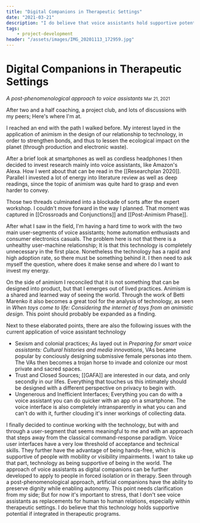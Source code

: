 ```yaml
---
title: "Digital Companions in Therapeutic Settings"
date: "2021-03-21"
description: "I do believe that voice assistants hold supportive potential if integrated in therapeutic programs. Here I lay out my thoughts regard this comment."
tags:
    - project-development
header: "/assets/images/IMG_20201113_172959.jpg"
---
```

# Digital Companions in Therapeutic Settings
*A post-phenomenological approach to voice assistants*
<small>Mar 21, 2021</small>

After two and a half coaching, a project club, and lots of discussions with my peers; Here's where I'm at. 

I reached an end with the path I walked before. My interest layed in the application of animism in the design of our relationship to technology, in order to strengthen bonds, and thus to lessen the ecological impact on the planet (through production and electronic waste).

After a brief look at smartphones as well as cordless headphones I then decided to invest research mainly into voice assistants, like Amazon's Alexa. How I went about that can be read in the [[Researchplan 2020]]. Parallel I invested a lot of energy into literature review as well as deep readings, since the topic of animism was quite hard to grasp and even harder to convey.

Those two threads culminated into a blockade of sorts after the expert workshop. I couldn't move forward in the way I planned. That moment was captured in [[Crossroads and Conjunctions]] and [[Post-Animism Phase]].

After what I saw in the field, I'm having a hard time to work with the two main user-segments of voice assistants; home automation enthusiasts and consumer electronics casuals. The problem here is not that there is a unhealthy user-machine relationship; It is that this technology is completely unnecessary in the first place. Nonetheless the technology has a rapid and high adoption rate, so there must be something behind it. I then need to ask myself the question, where does it make sense and where do I want to invest my energy.

On the side of animism I reconciled that it is not something that can be designed into product, but that I emerges out of lived practices. Animism is a shared and learned way of seeing the world. Through the work of Betti Marenko it also becomes a great tool for the analysis of technology, as seen in *When toys come to life: Considering the internet of toys from an animistic design*. This point should probably be expanded as a finding.

Next to these elaborated points, there are also the following issues with the current application of voice assistant technology

- Sexism and colonial practices; As layed out in *Preparing for smart voice assistants: Cultural histories and media innovations*, VAs became popular by conciously designing submissive female personas into them. The VAs then becomes a trojan horse to invade and colonize our most private and sacred spaces.
- Trust and Closed Sources; [[GAFA]] are interested in our data, and only secondly in our lifes. Everything that touches us this intimately should be designed with a different perspective on privacy to begin with.
- Ungenerous and Inefficient Interfaces; Everything you can do with a voice assistant you can do quicker with an app on a smartphone. The voice interface is also completely intransparently in what you can and can't do with it, further clouding it's inner workings of collecting data.

I finally decided to continue working with the technology, but with and through a  user-segment that seems meaningful to me and with an approach that steps away from the classical command-response paradigm. Voice user interfaces have a very low threshold of acceptance and technical skills. They further have the advantage of being hands-free, which is supportive of people with mobility or visibility impairments. I want to take up that part, technology as being supportive of being in the world. The approach of voice assistants as digital companions can be further developed to apply to people in forced isolation or in therapy. Seen through a post-phenomenological approach, artificial companions have the ability to preserve dignity while enabling autonomy. This point needs clarification from my side; But for now it's important to stress, that I don't see voice assistants as replacements for human to human relations, especially within therapeutic settings. I do believe that this technology holds supportive potential if integrated in therapeutic programs.